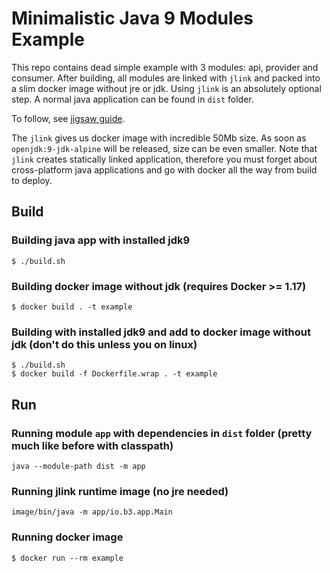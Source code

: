 #  Minimalistic Java 9 Modules Example

This repo contains dead simple example with 3 modules: api, provider and consumer. After building, all modules are linked with `jlink` and packed into a slim docker image without jre or jdk. Using `jlink` is an absolutely optional step. A normal java application can be found in `dist` folder.

To follow, see [jigsaw guide](http://openjdk.java.net/projects/jigsaw/quick-start).

The `jlink` gives us docker image with incredible 50Mb size. As soon as `openjdk:9-jdk-alpine` will be released, size can be even smaller. Note that `jlink` creates statically linked application, therefore you must forget about cross-platform java applications and go with docker all the way from build to deploy.

## Build

### Building java app with installed jdk9
```
$ ./build.sh
```

### Building docker image without jdk (requires Docker >= 1.17)
```
$ docker build . -t example
```

### Building with installed jdk9 and add to docker image without jdk (don't do this unless you on linux)
```
$ ./build.sh
$ docker build -f Dockerfile.wrap . -t example
```

## Run

### Running module `app` with dependencies in `dist` folder (pretty much like before with classpath)
```
java --module-path dist -m app
```

### Running jlink runtime image (no jre needed)
```
image/bin/java -m app/io.b3.app.Main
```

### Running docker image
```
$ docker run --rm example
```
